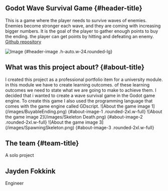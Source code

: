 ## Godot Wave Survival Game {#header-title}

<p id="header-text">
This is a game where the player needs to survive waves of enemies. Enemies become stronger each wave, and they are coming with increasing bigger numbers. It is the goal of the player to gather enough points to buy the ending. the player can get points by hitting and defeating an enemy.
<a href="https://github.com/JaydenDF/StellaRush" id="header-giethub-link" target="_blank" class="py-4 px-6 md:px-9 lg:px-6 xl:px-9 leading-normal border inline-block transition bg-primary border-primary text-white hover:bg-opacity-80 rounded-lg">
Github repository
</a>

![Image](/images/BeingChased.png) {#header-image .h-auto.w-24.rounded-lg}

## What was this project about? {#about-title}

<p id="about-text">
I created this project as a professional portfolio item for a university module. in this module we have to create learning outcomes. of these learning outcomes we need to state what we are going to make to achieve them. I decided that i wanted to create a wave survival game in the Godot game engine. To create this game I also used the programming language that comes with the game engine called GDscript.
![About the game image 1](/images/BuyableEnding.png) {#about-image-1 .rounded-2xl.w-full}
![About the game image 2](/images/Skeleton Death.png) {#about-image-2 .rounded-2xl.w-full}
![About the game image 3](/images/SpawningSkeleton.png) {#about-image-3 .rounded-2xl.w-full}

## The team {#team-title}
<div class="dark:bg-slate-800">
  <p id="team-text">
  A solo project
  </p>
  
  <div class="grid grid-cols-1 md:grid-cols-2 lg:grid-cols-3 gap-4" id="team-members">
      <div class="border-gray-200 border p-4 rounded-lg flex items-center">
          <div class="flex-grow">
              <h2 class="text-gray-900 title-font font-medium dark:text-gray-300">Jayden Fokkink</h2>
              <p class="text-gray-500">Engineer</p>
          </div>
      </div>
  </div>
</div>
